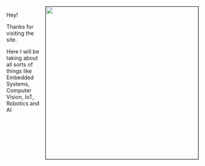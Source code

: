 <img align="right" src="http://www.harshmittal.tech/assets/img/about_prf.JPG" width=400 border=1>


Hey!

Thanks for visiting the site.

Here I will be taking about all sorts of things like Embedded Systems, Computer Vision, IoT, Robotics and AI
